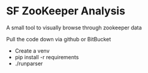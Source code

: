 
# SF ZooKeeper Analysis

A small tool to visually browse through zookeeper data

Pull the code down via github or BitBucket

- Create a venv
- pip install -r requirements
- ./runparser